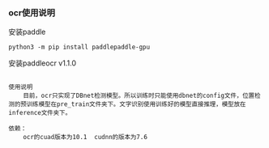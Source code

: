 ### ocr使用说明
安装paddle
```
python3 -m pip install paddlepaddle-gpu
```
安装paddleocr v1.1.0
```

使用说明
    目前，ocr只实现了DBnet检测模型。所以训练时只能使用dbnet的config文件，位置检测的预训练模型在pre_train文件夹下。文字识别使用训练好的模型直接推理，模型放在inference文件夹下。

依赖：
    ocr的cuad版本为10.1  cudnn的版本为7.6
